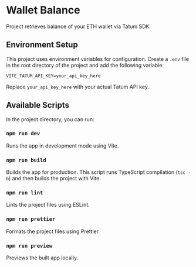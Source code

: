 # Wallet Balance

Project retrieves balance of your ETH wallet via Tatum SDK.

## Environment Setup

This project uses environment variables for configuration. Create a `.env` file in the root directory of the project and add the following variable:

```
VITE_TATUM_API_KEY=your_api_key_here
```

Replace `your_api_key_here` with your actual Tatum API key.

## Available Scripts

In the project directory, you can run:

### `npm run dev`

Runs the app in development mode using Vite.

### `npm run build`

Builds the app for production. This script runs TypeScript compilation (`tsc -b`) and then builds the project with Vite.

### `npm run lint`

Lints the project files using ESLint.

### `npm run prettier`

Formats the project files using Prettier.

### `npm run preview`

Previews the built app locally.
